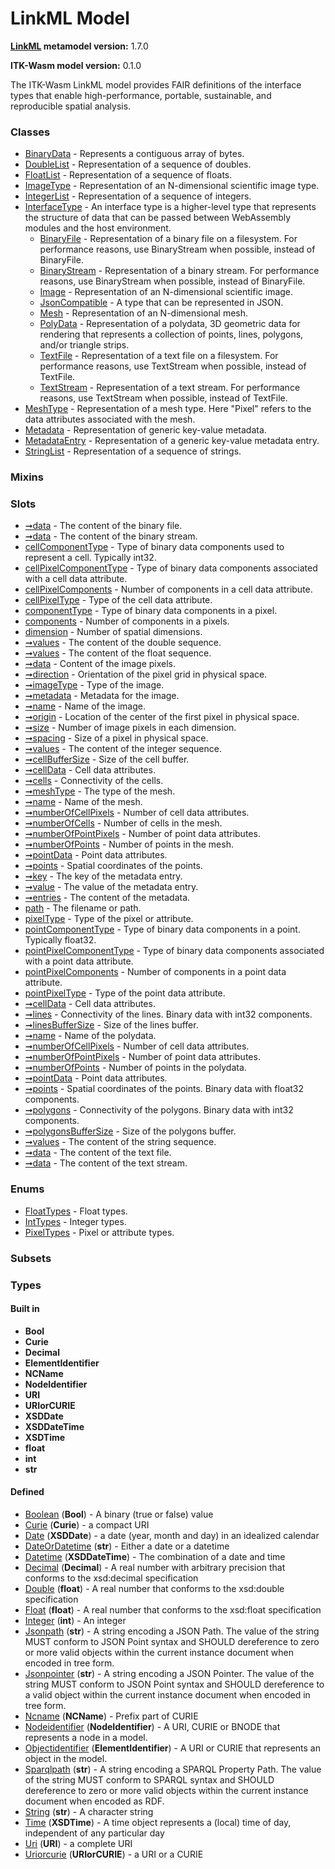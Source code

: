 
# LinkML Model


**[LinkML](https://linkml.io) metamodel version:** 1.7.0

**ITK-Wasm model version:** 0.1.0


The ITK-Wasm LinkML model provides FAIR definitions of the interface types that enable high-performance, portable, sustainable, and reproducible spatial analysis.


### Classes

 * [BinaryData](BinaryData.md) - Represents a contiguous array of bytes.
 * [DoubleList](DoubleList.md) - Representation of a sequence of doubles.
 * [FloatList](FloatList.md) - Representation of a sequence of floats.
 * [ImageType](ImageType.md) - Representation of an N-dimensional scientific image type.
 * [IntegerList](IntegerList.md) - Representation of a sequence of integers.
 * [InterfaceType](InterfaceType.md) - An interface type is a higher-level type that represents the structure of data that can be passed between WebAssembly modules and the host environment.
     * [BinaryFile](BinaryFile.md) - Representation of a binary file on a filesystem. For performance reasons, use BinaryStream when possible, instead of BinaryFile.
     * [BinaryStream](BinaryStream.md) - Representation of a binary stream. For performance reasons, use BinaryStream when possible, instead of BinaryFile.
     * [Image](Image.md) - Representation of an N-dimensional scientific image.
     * [JsonCompatible](JsonCompatible.md) - A type that can be represented in JSON.
     * [Mesh](Mesh.md) - Representation of an N-dimensional mesh.
     * [PolyData](PolyData.md) - Representation of a polydata, 3D geometric data for rendering that represents a collection of points, lines, polygons, and/or triangle strips.
     * [TextFile](TextFile.md) - Representation of a text file on a filesystem. For performance reasons, use TextStream when possible, instead of TextFile.
     * [TextStream](TextStream.md) - Representation of a text stream. For performance reasons, use TextStream when possible, instead of TextFile.
 * [MeshType](MeshType.md) - Representation of a mesh type. Here "Pixel" refers to the data attributes associated with the mesh.
 * [Metadata](Metadata.md) - Representation of generic key-value metadata.
 * [MetadataEntry](MetadataEntry.md) - Representation of a generic key-value metadata entry.
 * [StringList](StringList.md) - Representation of a sequence of strings.

### Mixins


### Slots

 * [➞data](binaryFile__data.md) - The content of the binary file.
 * [➞data](binaryStream__data.md) - The content of the binary stream.
 * [cellComponentType](cellComponentType.md) - Type of binary data components used to represent a cell. Typically int32.
 * [cellPixelComponentType](cellPixelComponentType.md) - Type of binary data components associated with a cell data attribute.
 * [cellPixelComponents](cellPixelComponents.md) - Number of components in a cell data attribute.
 * [cellPixelType](cellPixelType.md) - Type of the cell data attribute.
 * [componentType](componentType.md) - Type of binary data components in a pixel.
 * [components](components.md) - Number of components in a pixels.
 * [dimension](dimension.md) - Number of spatial dimensions.
 * [➞values](doubleList__values.md) - The content of the double sequence.
 * [➞values](floatList__values.md) - The content of the float sequence.
 * [➞data](image__data.md) - Content of the image pixels.
 * [➞direction](image__direction.md) - Orientation of the pixel grid in physical space.
 * [➞imageType](image__imageType.md) - Type of the image.
 * [➞metadata](image__metadata.md) - Metadata for the image.
 * [➞name](image__name.md) - Name of the image.
 * [➞origin](image__origin.md) - Location of the center of the first pixel in physical space.
 * [➞size](image__size.md) - Number of image pixels in each dimension.
 * [➞spacing](image__spacing.md) - Size of a pixel in physical space.
 * [➞values](integerList__values.md) - The content of the integer sequence.
 * [➞cellBufferSize](mesh__cellBufferSize.md) - Size of the cell buffer.
 * [➞cellData](mesh__cellData.md) - Cell data attributes.
 * [➞cells](mesh__cells.md) - Connectivity of the cells.
 * [➞meshType](mesh__meshType.md) - The type of the mesh.
 * [➞name](mesh__name.md) - Name of the mesh.
 * [➞numberOfCellPixels](mesh__numberOfCellPixels.md) - Number of cell data attributes.
 * [➞numberOfCells](mesh__numberOfCells.md) - Number of cells in the mesh.
 * [➞numberOfPointPixels](mesh__numberOfPointPixels.md) - Number of point data attributes.
 * [➞numberOfPoints](mesh__numberOfPoints.md) - Number of points in the mesh.
 * [➞pointData](mesh__pointData.md) - Point data attributes.
 * [➞points](mesh__points.md) - Spatial coordinates of the points.
 * [➞key](metadataEntry__key.md) - The key of the metadata entry.
 * [➞value](metadataEntry__value.md) - The value of the metadata entry.
 * [➞entries](metadata__entries.md) - The content of the metadata.
 * [path](path.md) - The filename or path.
 * [pixelType](pixelType.md) - Type of the pixel or attribute.
 * [pointComponentType](pointComponentType.md) - Type of binary data components in a point. Typically float32.
 * [pointPixelComponentType](pointPixelComponentType.md) - Type of binary data components associated with a point data attribute.
 * [pointPixelComponents](pointPixelComponents.md) - Number of components in a point data attribute.
 * [pointPixelType](pointPixelType.md) - Type of the point data attribute.
 * [➞cellData](polyData__cellData.md) - Cell data attributes.
 * [➞lines](polyData__lines.md) - Connectivity of the lines. Binary data with int32 components.
 * [➞linesBufferSize](polyData__linesBufferSize.md) - Size of the lines buffer.
 * [➞name](polyData__name.md) - Name of the polydata.
 * [➞numberOfCellPixels](polyData__numberOfCellPixels.md) - Number of cell data attributes.
 * [➞numberOfPointPixels](polyData__numberOfPointPixels.md) - Number of point data attributes.
 * [➞numberOfPoints](polyData__numberOfPoints.md) - Number of points in the polydata.
 * [➞pointData](polyData__pointData.md) - Point data attributes.
 * [➞points](polyData__points.md) - Spatial coordinates of the points. Binary data with float32 components.
 * [➞polygons](polyData__polygons.md) - Connectivity of the polygons. Binary data with int32 components.
 * [➞polygonsBufferSize](polyData__polygonsBufferSize.md) - Size of the polygons buffer.
 * [➞values](stringList__values.md) - The content of the string sequence.
 * [➞data](textFile__data.md) - The content of the text file.
 * [➞data](textStream__data.md) - The content of the text stream.

### Enums

 * [FloatTypes](FloatTypes.md) - Float types.
 * [IntTypes](IntTypes.md) - Integer types.
 * [PixelTypes](PixelTypes.md) - Pixel or attribute types.

### Subsets


### Types


#### Built in

 * **Bool**
 * **Curie**
 * **Decimal**
 * **ElementIdentifier**
 * **NCName**
 * **NodeIdentifier**
 * **URI**
 * **URIorCURIE**
 * **XSDDate**
 * **XSDDateTime**
 * **XSDTime**
 * **float**
 * **int**
 * **str**

#### Defined

 * [Boolean](types/Boolean.md)  (**Bool**)  - A binary (true or false) value
 * [Curie](types/Curie.md)  (**Curie**)  - a compact URI
 * [Date](types/Date.md)  (**XSDDate**)  - a date (year, month and day) in an idealized calendar
 * [DateOrDatetime](types/DateOrDatetime.md)  (**str**)  - Either a date or a datetime
 * [Datetime](types/Datetime.md)  (**XSDDateTime**)  - The combination of a date and time
 * [Decimal](types/Decimal.md)  (**Decimal**)  - A real number with arbitrary precision that conforms to the xsd:decimal specification
 * [Double](types/Double.md)  (**float**)  - A real number that conforms to the xsd:double specification
 * [Float](types/Float.md)  (**float**)  - A real number that conforms to the xsd:float specification
 * [Integer](types/Integer.md)  (**int**)  - An integer
 * [Jsonpath](types/Jsonpath.md)  (**str**)  - A string encoding a JSON Path. The value of the string MUST conform to JSON Point syntax and SHOULD dereference to zero or more valid objects within the current instance document when encoded in tree form.
 * [Jsonpointer](types/Jsonpointer.md)  (**str**)  - A string encoding a JSON Pointer. The value of the string MUST conform to JSON Point syntax and SHOULD dereference to a valid object within the current instance document when encoded in tree form.
 * [Ncname](types/Ncname.md)  (**NCName**)  - Prefix part of CURIE
 * [Nodeidentifier](types/Nodeidentifier.md)  (**NodeIdentifier**)  - A URI, CURIE or BNODE that represents a node in a model.
 * [Objectidentifier](types/Objectidentifier.md)  (**ElementIdentifier**)  - A URI or CURIE that represents an object in the model.
 * [Sparqlpath](types/Sparqlpath.md)  (**str**)  - A string encoding a SPARQL Property Path. The value of the string MUST conform to SPARQL syntax and SHOULD dereference to zero or more valid objects within the current instance document when encoded as RDF.
 * [String](types/String.md)  (**str**)  - A character string
 * [Time](types/Time.md)  (**XSDTime**)  - A time object represents a (local) time of day, independent of any particular day
 * [Uri](types/Uri.md)  (**URI**)  - a complete URI
 * [Uriorcurie](types/Uriorcurie.md)  (**URIorCURIE**)  - a URI or a CURIE
